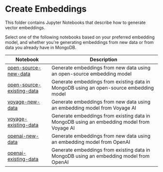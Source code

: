 # Create Embeddings

This folder contains Jupyter Notebooks that describe how to generate
vector embeddings.

Select one of the following notebooks based on your preferred 
embedding model, and whether you're generating embeddings from 
new data or from data you already have in MongoDB.

| Notebook | Description |
|----------|-------------|
| [open-source-new-data](https://github.com/mongodb/docs-notebooks/blob/main/create-embeddings/open-source-new-data.ipynb) | Generate embeddings from new data using an open-source embedding model |
| [open-source-existing-data](https://github.com/mongodb/docs-notebooks/blob/main/create-embeddings/open-source-existing-data.ipynb) | Generate embeddings from  existing data in MongoDB using an open-source embedding model |
| [voyage-new-data](https://github.com/mongodb/docs-notebooks/blob/main/create-embeddings/voyage-new-data.ipynb) | Generate embeddings from new data using an embedding model from Voyage AI |
| [voyage-existing-data](https://github.com/mongodb/docs-notebooks/blob/main/create-embeddings/voyage-existing-data.ipynb) | Generate embeddings from existing data in MongoDB using an embedding model from Voyage AI |
| [openai-new-data](https://github.com/mongodb/docs-notebooks/blob/main/create-embeddings/openai-new-data.ipynb) | Generate embeddings from new data using an embedding model from OpenAI |
| [openai-existing-data](https://github.com/mongodb/docs-notebooks/blob/main/create-embeddings/voyage-existing-data.ipynb) | Generate embeddings from existing data in MongoDB using an embedding model from OpenAI |

